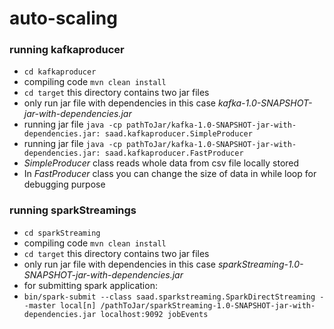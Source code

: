 # auto-scaling

### running kafkaproducer  
- `cd kafkaproducer`  
- compiling code `mvn clean install`  
- `cd target` this directory contains two jar files  
- only run jar file with dependencies in this case *kafka-1.0-SNAPSHOT-jar-with-dependencies.jar*  
- running jar file `java -cp pathToJar/kafka-1.0-SNAPSHOT-jar-with-dependencies.jar: saad.kafkaproducer.SimpleProducer`  
- running jar file `java -cp pathToJar/kafka-1.0-SNAPSHOT-jar-with-dependencies.jar: saad.kafkaproducer.FastProducer`  
- *SimpleProducer* class reads whole data from csv file locally stored  
- In *FastProducer* class you can change the size of data in while loop for debugging purpose  


### running sparkStreamings
- `cd sparkStreaming`  
- compiling code `mvn clean install`  
- `cd target` this directory contains two jar files  
- only run jar file with dependencies in this case *sparkStreaming-1.0-SNAPSHOT-jar-with-dependencies.jar*  
- for submitting spark application:  
- `bin/spark-submit --class saad.sparkstreaming.SparkDirectStreaming --master local[n] /pathToJar/sparkStreaming-1.0-SNAPSHOT-jar-with-dependencies.jar localhost:9092 jobEvents`  

